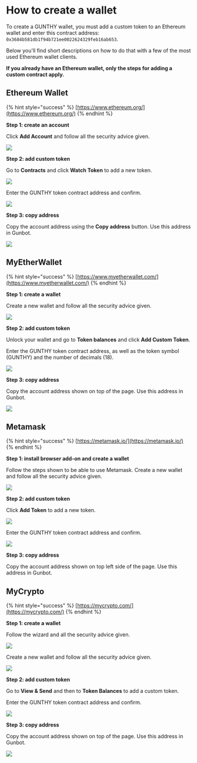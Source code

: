 # How to create a wallet

To create a GUNTHY wallet, you must add a custom token to an Ethereum wallet and enter this contract address: `0x3684b581db1f94b721ee0022624329feb16ab653`.

Below you'll find short descriptions on how to do that with a few of the most used Ethereum wallet clients.

**If you already have an Ethereum wallet, only the steps for adding a custom contract apply.**

## Ethereum Wallet

{% hint style="success" %}
[https://www.ethereum.org/](https://www.ethereum.org/)
{% endhint %}

**Step 1: create an account**

Click **Add Account** and follow all the security advice given.

![](https://user-images.githubusercontent.com/2372008/51180588-eff75380-18c8-11e9-81b5-468596b2026c.png)

**Step 2: add custom token**

Go to **Contracts** and click **Watch Token** to add a new token.

![](https://user-images.githubusercontent.com/2372008/51180761-97748600-18c9-11e9-9f01-8212e6054467.png)

Enter the GUNTHY token contract address and confirm.

![](https://user-images.githubusercontent.com/2372008/51180811-c5f26100-18c9-11e9-80b3-59805a60f43a.png)

**Step 3: copy address**

Copy the account address using the **Copy address** button. Use this address in Gunbot.

![](https://user-images.githubusercontent.com/2372008/51181359-406fb080-18cb-11e9-8b5d-9bd307180660.png)

## MyEtherWallet

{% hint style="success" %}
[https://www.myetherwallet.com/](https://www.myetherwallet.com/)
{% endhint %}

**Step 1: create a wallet**

Create a new wallet and follow all the security advice given.

![](https://user-images.githubusercontent.com/2372008/51180120-c25dda80-18c7-11e9-8a5c-da0f25c7dac2.png)

**Step 2: add custom token**

Unlock your wallet and go to **Token balances** and click **Add Custom Token**.

Enter the GUNTHY token contract address, as well as the token symbol \(GUNTHY\) and the number of decimals \(18\).

![](https://user-images.githubusercontent.com/2372008/51180279-529c1f80-18c8-11e9-9372-a65482eeed4c.png)

**Step 3: copy address**

Copy the account address shown on top of the page. Use this address in Gunbot.

![](https://user-images.githubusercontent.com/2372008/51180319-73fd0b80-18c8-11e9-8476-99e858267c8b.png)

## Metamask

{% hint style="success" %}
[https://metamask.io/](https://metamask.io/)
{% endhint %}

**Step 1: install browser add-on and create a wallet**

Follow the steps shown to be able to use Metamask. Create a new wallet and follow all the security advice given.

![](https://user-images.githubusercontent.com/2372008/51181077-6f395700-18ca-11e9-99fe-502e4da0bfc9.png)

**Step 2: add custom token**

Click **Add Token** to add a new token.

![](https://user-images.githubusercontent.com/2372008/51181206-d22aee00-18ca-11e9-8d87-4dc53c653a42.png)

Enter the GUNTHY token contract address and confirm.

![](https://user-images.githubusercontent.com/2372008/51181226-e66eeb00-18ca-11e9-9778-c8ea53419c70.png)

**Step 3: copy address**

Copy the account address shown on top left side of the page. Use this address in Gunbot.

## MyCrypto

{% hint style="success" %}
[https://mycrypto.com/](https://mycrypto.com/)
{% endhint %}

**Step 1: create a wallet**

Follow the wizard and all the security advice given.

![](https://user-images.githubusercontent.com/2372008/51181737-3f8b4e80-18cc-11e9-9f92-ff32210a77fa.png)

Create a new wallet and follow all the security advice given.

![](https://user-images.githubusercontent.com/2372008/51181789-6184d100-18cc-11e9-910b-7e4810d843af.png)

**Step 2: add custom token**

Go to **View & Send** and then to **Token Balances** to add a custom token.

Enter the GUNTHY token contract address and confirm.

![](https://user-images.githubusercontent.com/2372008/51182045-30f16700-18cd-11e9-9a33-a6c4b25aee90.png)

**Step 3: copy address**

Copy the account address shown on top of the page. Use this address in Gunbot.

![](https://user-images.githubusercontent.com/2372008/51182092-541c1680-18cd-11e9-97b3-4f70322d5fd8.png)

